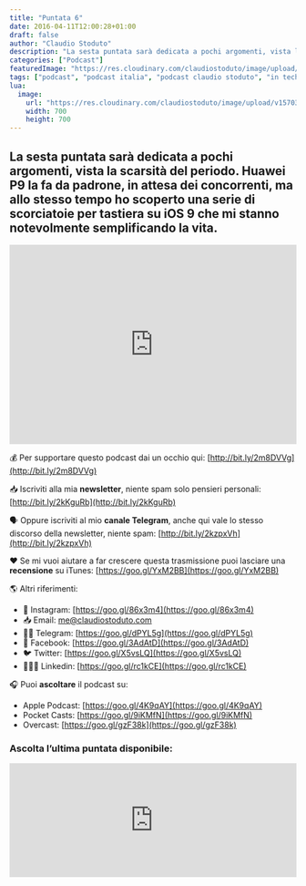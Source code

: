 ```yaml
---
title: "Puntata 6"
date: 2016-04-11T12:00:28+01:00
draft: false
author: "Claudio Stoduto"
description: "La sesta puntata sarà dedicata a pochi argomenti, vista la scarsità del periodo. Huawei P9 la fa da padrone, in attesa dei concorrenti, ma allo stesso tempo ho scoperto una serie di scorciatoie per tastiera su iOS 9 che mi stanno notevolmente semplificando la vita."
categories: ["Podcast"]
featuredImage: "https://res.cloudinary.com/claudiostoduto/image/upload/v1570302410/IN_Tech_2019_v2_rettangolo_copia.png"
tags: ["podcast", "podcast italia", "podcast claudio stoduto", "in tech claudio stoduto", "in tech podcast", "podcast ita", "Claudio Stoduto", "tecnologia"]
lua:
  image:
    url: "https://res.cloudinary.com/claudiostoduto/image/upload/v1570302410/IN_Tech_2019_v2_rettangolo_copia.png"
    width: 700
    height: 700
---
```


## La sesta puntata sarà dedicata a pochi argomenti, vista la scarsità del periodo. Huawei P9 la fa da padrone, in attesa dei concorrenti, ma allo stesso tempo ho scoperto una serie di scorciatoie per tastiera su iOS 9 che mi stanno notevolmente semplificando la vita.

<iframe width="100%" height ="350px" src="https://www.youtube.com/embed/0uRAWsAt3_8" frameborder="0" allow="accelerometer; autoplay; encrypted-media; gyroscope; picture-in-picture" allowfullscreen></iframe>

💰 Per supportare questo podcast dai un occhio qui: [http://bit.ly/2m8DVVg](http://bit.ly/2m8DVVg)

📥  Iscriviti alla mia **newsletter**, niente spam solo pensieri personali: [http://bit.ly/2kKguRb](http://bit.ly/2kKguRb)

🗣 Oppure iscriviti al mio **canale Telegram**, anche qui vale lo stesso discorso della newsletter, niente spam: [http://bit.ly/2kzpxVh](http://bit.ly/2kzpxVh)

❤️ Se mi vuoi aiutare a far crescere questa trasmissione puoi lasciare una **recensione** su iTunes: [https://goo.gl/YxM2BB](https://goo.gl/YxM2BB)

🌎 Altri riferimenti:

* 📸 Instagram: [https://goo.gl/86x3m4](https://goo.gl/86x3m4)
* 📥 Email: [me@claudiostoduto.com](mailto:me@claudiostoduto.com)
* 🖖🏻 Telegram: [https://goo.gl/dPYL5g](https://goo.gl/dPYL5g)
* 👥 Facebook: [https://goo.gl/3AdAtD](https://goo.gl/3AdAtD)
* 🐦 Twitter: [https://goo.gl/X5vsLQ](https://goo.gl/X5vsLQ)
* 👨🏻‍💻 Linkedin: [https://goo.gl/rc1kCE](https://goo.gl/rc1kCE)


🎧 Puoi **ascoltare** il podcast su:

* Apple Podcast: [https://goo.gl/4K9qAY](https://goo.gl/4K9qAY)
* Pocket Casts: [https://goo.gl/9iKMfN](https://goo.gl/9iKMfN)
* Overcast: [https://goo.gl/gzF38k](https://goo.gl/gzF38k)

### Ascolta l’ultima puntata disponibile:

<iframe src="https://widget.spreaker.com/player?show_id=1622435&theme=light&playlist=false&playlist-continuous=false&autoplay=false&live-autoplay=false&chapters-image=true&episode_image_position=right&hide-logo=false&hide-likes=false&hide-comments=false&hide-sharing=false&hide-download=true" width="100%" height="200px" frameborder="0"></iframe>